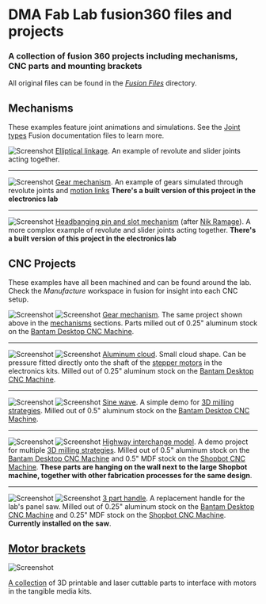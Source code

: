 # DMA Fab Lab fusion360 files and projects 
 ### A collection of fusion 360 projects including mechanisms, CNC parts and mounting brackets

 All original files can be found in the [*Fusion Files*](/Fusion%20Files) directory.

 ## Mechanisms
 These examples feature joint animations and simulations. See the [Joint types](https://help.autodesk.com/view/fusion360/ENU/?guid=GUID-8818AE31-958A-4A59-989B-9875A174C67A) Fusion documentation files to learn more. 

![Screenshot](/Images/Elliptical.gif)
[Elliptical linkage](/Fusion%20Files/Elliptical%20drive.f3d). An example of revolute and slider joints acting together. 

----
![Screenshot](/Images/Gears.gif)
[Gear mechanism](/Fusion%20Files/Gears.f3z). An example of gears simulated through revolute joints and [motion links](https://help.autodesk.com/view/fusion360/ENU/?guid=GUID-074622A9-EC62-4A2E-9BBC-DB61748C869F) **There's a built version of this project in the electronics lab**  

----
![Screenshot](/Images/Head.gif)
[Headbanging pin and slot mechanism](/Fusion%20Files/Head%20Linkage.f3z)
(after [Nik Ramage](https://nikramage.com/work/brick/)). A more complex example of revolute and slider joints acting together. **There's a built version of this project in the electronics lab**  

 ## CNC Projects
 These examples have all been machined and can be found around the lab. Check the *Manufacture* workspace in fusion for insight into each CNC setup. 

![Screenshot](/Images/Gears_CAD.jpg)
![Screenshot](/Images/Gears_CAM.jpg)
[Gear mechanism](/Fusion%20Files/Gears.f3z). The same project shown above in the  [mechanisms](#mechanisms) sections. Parts milled out of 0.25" aluminum stock on the [Bantam Desktop CNC Machine](https://support.dma.ucla.edu/fablab/?page_id=3069). 

----
![Screenshot](/Images/Cloud_CAD.jpg)
![Screenshot](/Images/Cloud_CAM.jpg)
[Aluminum cloud](/Fusion%20Files/Aluminum%20Cloud.f3z). Small cloud shape. Can be pressure fitted directly onto the shaft of the [stepper motors](https://www.adafruit.com/product/324) in the electronics kits. Milled out of 0.25" aluminum stock on the [Bantam Desktop CNC Machine](https://support.dma.ucla.edu/fablab/?page_id=3069). 

----
![Screenshot](/Images/Sine_CAD.jpg)
![Screenshot](/Images/Sine_CAM.jpg)
[Sine wave](/Fusion%20Files/SineWave.f3d). A simple demo for [3D milling strategies](https://help.autodesk.com/view/fusion360/ENU/?guid=MFG-3D-MILLING-OVERVIEW). Milled out of 0.5" aluminum stock on the [Bantam Desktop CNC Machine](https://support.dma.ucla.edu/fablab/?page_id=3069). 

---
![Screenshot](/Images/Highway_CAD.jpg)
![Screenshot](/Images/Highway_CAM.jpg)
[Highway interchange model](/Fusion%20Files/SineWave.f3d). A demo project for multiple [3D milling strategies](https://help.autodesk.com/view/fusion360/ENU/?guid=MFG-3D-MILLING-OVERVIEW). Milled out of 0.5" aluminum stock on the [Bantam Desktop CNC Machine](https://support.dma.ucla.edu/fablab/?page_id=3069) and 0.5" MDF stock on the [Shopbot CNC Machine](https://support.dma.ucla.edu/fablab/?page_id=1094). **These parts are hanging on the wall next to the large Shopbot machine, together with other fabrication processes for the same design**.

---
![Screenshot](/Images/Handle_CAD.jpg)
![Screenshot](/Images/Handle_CAM.jpg)
[3 part handle](/Fusion%20Files/Saw%20Handle.f3z). A replacement handle for the lab's panel saw. Milled out of 0.25" aluminum stock on the [Bantam Desktop CNC Machine](https://support.dma.ucla.edu/fablab/?page_id=3069) and 0.25" MDF stock on the [Shopbot CNC Machine](https://support.dma.ucla.edu/fablab/?page_id=1094). **Currently installed on the saw**.

 ## [Motor brackets](/Fusion%20Files/Brackets)

 ![Screenshot](/Images/Brackets.jpg)

[A collection](/Fusion%20Files/Brackets) of 3D printable and laser cuttable parts to interface with motors in the tangible media kits. 